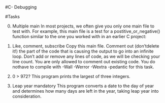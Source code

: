 #C- Debugging


#Tasks

0. Multiple main
In most projects, we often give you only one main file to test with. For example, this main file is a test for a postitive_or_negative() function similar to the one you worked with in an earlier C project:

1. Like, comment, subscribe
Copy this main file. Comment out (don’tdelete it!) the part of the code that is causing the output to go into an infinite loop.
Don’t add or remove any lines of code, as we will be checking your line count. You are only allowed to comment out existing code. You do nothave to compile with -Wall -Werror -Wextra -pedantic for this task.

2. 0 > 972?
This program prints the largest of three integers.

3. Leap year mandatory 
This program converts a date to the day of year and determines how many days are left in the year, taking leap year into consideration.
